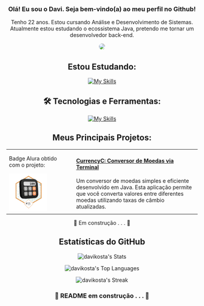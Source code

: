 <div align=center>

### Olá! Eu sou o Davi. Seja bem-vindo(a) ao meu perfil no Github!

<div>

<p>Tenho 22 anos. Estou cursando Análise e Desenvolvimento de Sistemas. Atualmente estou estudando o ecossistema Java, pretendo me tornar um desenvolvedor back-end.</p>

<img src=https://i.imgur.com/desDTQm.gif width="200" align=rigth height="auto" style="border-radius: 15px;">

</div>

## Estou Estudando:

[![My Skills](https://skillicons.dev/icons?i=java,spring)](https://skillicons.dev)

## 🛠 Tecnologias e Ferramentas:
[![My Skills](https://skillicons.dev/icons?i=java,maven,spring,idea,vscode)](https://skillicons.dev)
## Meus Principais Projetos:
<table style="width:100%; border: none;">
  <tr>
    <td style="width:150px; vertical-align: top; padding-right: 20px;">
     <p>Badge Alura obtido com o projeto:</p>
      <a href="Badge-Conversor.png">
          <img src="Badge-Conversor.png" alt="Badge de Conclusão Alura" width="100"> </a>
    </td>
    <td style="vertical-align: top;">
      <h4><a href="https://github.com/davikosta/CurrencyC-Java">CurrencyC: Conversor de Moedas via Terminal</a></h4>
      Um conversor de moedas simples e eficiente desenvolvido em Java. Esta
      aplicação permite que você converta valores entre diferentes moedas
      utilizando taxas de câmbio atualizadas.
      </td>
  </tr>
</table>

🚧 Em construção . . . 🚧
## Estatísticas do GitHub

![davikosta's Stats](https://github-readme-stats.vercel.app/api?username=davikosta&theme=dark&show_icons=true&hide_border=false&count_private=true)

![davikosta's Top Languages](https://github-readme-stats.vercel.app/api/top-langs/?username=davikosta&theme=dark&show_icons=true&hide_border=false&layout=compact)

![davikosta's Streak](https://github-readme-streak-stats.herokuapp.com/?user=davikosta&theme=dark&hide_border=false)

 

### 🚧 README em construção . . . 🚧

</div> 
